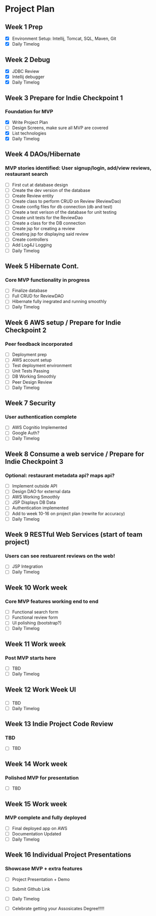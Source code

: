 # Project Plan

## Week 1 Prep
- [x] Environment Setup: Intellij, Tomcat, SQL, Maven, Git
- [x] Daily Timelog

## Week 2 Debug
- [x] JDBC Review
- [x] Intellij debugger
- [x] Daily Timelog
      
## Week 3 Prepare for Indie Checkpoint 1
### Foundation for MVP
- [x] Write Project Plan
- [ ] Design Screens, make sure all MVP are covered
- [x] List technologies
- [x] Daily Timelog

## Week 4 DAOs/Hibernate
### MVP stories identified: User signup/login, add/view reviews, restaurant search
- [ ] First cut at database design
- [ ] Create the dev version of the database
- [ ] Create Review entity
- [ ] Create class to perform CRUD on Review (ReviewDao)
- [ ] Create config files for db connection (db and test)
- [ ] Create a test verison of the database for unit testing
- [ ] Create unit tests for the ReviewDao
- [ ] Create a class for the DB connection
- [ ] Create jsp for creating a review
- [ ] Creating jsp for displaying said review
- [ ] Create controllers
- [ ] Add Log4J Logging
- [ ] Daily Timelog
      
## Week 5 Hibernate Cont.
### Core MVP functionality in progress
- [ ] Finalize database
- [ ] Full CRUD for ReviewDAO
- [ ] Hibernate fully inegrated and running smoothly
- [ ] Daily Timelog

## Week 6 AWS setup / Prepare for Indie Checkpoint 2 
### Peer feedback incorporated
- [ ] Deployment prep
- [ ] AWS account setup
- [ ] Test deployment environment
- [ ] Unit Tests Passing
- [ ] DB Working Smoothly
- [ ] Peer Design Review
- [ ] Daily Timelog
      
## Week 7 Security
### User authentication complete
- [ ] AWS Cognitio Implemented
- [ ] Google Auth?
- [ ] Daily Timelog
      
## Week 8 Consume a web service / Prepare for Indie Checkpoint 3
### Optional: restaurant metadata api? maps api?
- [ ] Implement outside API 
- [ ] Design DAO for external data
- [ ] AWS Working Smoothly
- [ ] JSP Displays DB Data
- [ ] Authentication implemented
- [ ] Add to week 10-16 on project plan (rewrite for accuracy)
- [ ] Daily Timelog
      
## Week 9 RESTful Web Services (start of team project)
### Users can see restuarent reviews on the web!
- [ ] JSP Integration
- [ ] Daily Timelog

## Week 10 Work week
### Core MVP features working end to end
- [ ] Functional search form
- [ ] Functional review form
- [ ] UI polishing (bootstrap?)
- [ ] Daily Timelog
      
## Week 11 Work week
### Post MVP starts here
- [ ] TBD
 - [ ] Daily Timelog

## Week 12 Work Week UI
### 
- [ ] TBD
- [ ] Daily Timelog

## Week 13 Indie Project Code Review
### TBD
- [ ] TBD

## Week 14 Work week
### Polished MVP for presentation
- [ ] TBD

## Week 15 Work week
### MVP complete and fully deployed
- [ ] Final deployed app on AWS
- [ ] Documentation Updated
- [ ] Daily Timelog

## Week 16 Individual Project Presentations
### Showcase MVP + extra features
- [ ] Project Presentation + Demo
- [ ] Submit Github Link
- [ ] Daily Timelog
- [ ] Celebrate getting your Assosicates Degree!!!!!

